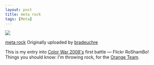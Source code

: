 ```yaml
---
layout: post
title: meta rock 
tags: [Meta] 
--- 
```


[![](http://farm4.static.flickr.com/3042/2353464450_702d40e907_m.jpg)](http://www.flickr.com/photos/45555266@N00/2353464450/) 

[meta rock](http://www.flickr.com/photos/45555266@N00/2353464450/) Originally uploaded by [bradeuchre](http://www.flickr.com/people/45555266@N00/)

This is my entry into [Color War 2008's](http://www.colorwar2008.com) first battle — Flickr RoShamBo! Things you should know: I'm throwing rock, for the [Orange Team](http://www.twitter.com/orangeteam).